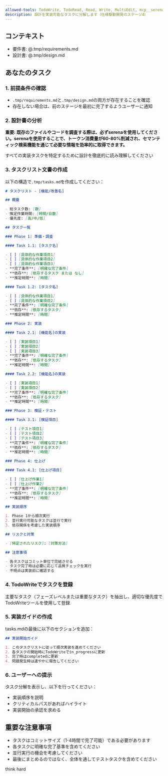 ```yaml
---
allowed-tools: TodoWrite, TodoRead, Read, Write, MultiEdit, mcp__serena__find_file, mcp__serena__find_symbol, mcp__serena__list_memories, mcp__serena__search_for_pattern
description: 設計を実装可能なタスクに分解します（仕様駆動開発のステージ4）
---
```


## コンテキスト

- 要件書: @.tmp/requirements.md
- 設計書: @.tmp/design.md

## あなたのタスク

### 1. 前提条件の確認

- `.tmp/requirements.md`と`.tmp/design.md`の両方が存在することを確認
- 存在しない場合は、前のステージを最初に完了するようユーザーに通知

### 2. 設計書の分析

**重要: 既存のファイルやコードを調査する際は、必ずserenaを使用してください。serenaを使用することで、トークン消費量が60-80%削減され、セマンティック検索機能を通じて必要な情報を効率的に取得できます。**

すべての実装タスクを特定するために設計を徹底的に読み理解してください

### 3. タスクリスト文書の作成

以下の構造で`.tmp/tasks.md`を作成してください：

```markdown
# タスクリスト - [機能/改善名]

## 概要

- 総タスク数: [数]
- 推定作業時間: [時間/日数]
- 優先度: [高/中/低]

## タスク一覧

### Phase 1: 準備・調査

#### Task 1.1: [タスク名]

- [ ] [具体的な作業項目1]
- [ ] [具体的な作業項目2]
- [ ] [具体的な作業項目3]
- **完了条件**: [明確な完了条件]
- **依存**: [依存するタスク または なし]
- **推定時間**: [時間]

#### Task 1.2: [タスク名]

- [ ] [具体的な作業項目1]
- [ ] [具体的な作業項目2]
- **完了条件**: [明確な完了条件]
- **依存**: [依存するタスク]
- **推定時間**: [時間]

### Phase 2: 実装

#### Task 2.1: [機能名]の実装

- [ ] [実装項目1]
- [ ] [実装項目2]
- [ ] [実装項目3]
- **完了条件**: [明確な完了条件]
- **依存**: [依存するタスク]
- **推定時間**: [時間]

#### Task 2.2: [機能名]の実装

- [ ] [実装項目1]
- [ ] [実装項目2]
- **完了条件**: [明確な完了条件]
- **依存**: [依存するタスク]
- **推定時間**: [時間]

### Phase 3: 検証・テスト

#### Task 3.1: [検証項目]

- [ ] [テスト項目1]
- [ ] [テスト項目2]
- [ ] [テスト項目3]
- **完了条件**: [明確な完了条件]
- **依存**: [依存するタスク]
- **推定時間**: [時間]

### Phase 4: 仕上げ

#### Task 4.1: [仕上げ項目]

- [ ] [仕上げ作業1]
- [ ] [仕上げ作業2]
- **完了条件**: [明確な完了条件]
- **依存**: [依存するタスク]
- **推定時間**: [時間]

## 実装順序

1. Phase 1から順次実行
2. 並行実行可能なタスクは並行で実行
3. 依存関係を考慮した実装順序

## リスクと対策

- [特定されたリスク]: [対策方法]

## 注意事項

- 各タスクはコミット単位で完結させる
- タスク完了時は必要に応じて品質チェックを実行
- 不明点は実装前に確認する
```

### 4. TodoWriteでタスクを登録

主要なタスク（フェーズレベルまたは重要なタスク）を抽出し、適切な優先度でTodoWriteツールを使用して登録

### 5. 実装ガイドの作成

tasks.mdの最後に以下のセクションを追加：

```markdown
## 実装開始ガイド

1. このタスクリストに従って順次実装を進めてください
2. 各タスクの開始時にTodoWriteでin_progressに更新
3. 完了時はcompletedに更新
4. 問題発生時は速やかに報告してください
```

### 6. ユーザーへの提示

タスク分解を表示し、以下を行ってください：

- 実装順序を説明
- クリティカルパスがあればハイライト
- 実装開始の承認を求める

## 重要な注意事項

- タスクはコミットサイズ（1-4時間で完了可能）である必要があります
- 各タスクに明確な完了基準を含めてください
- 並行実行の機会を考慮してください
- 最後にまとめるのではなく、全体を通してテストタスクを含めてください

think hard
